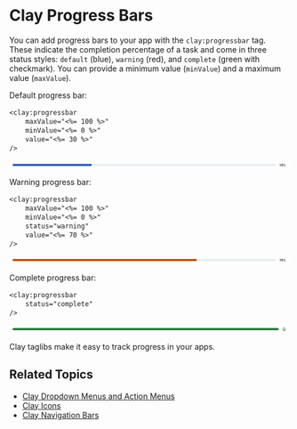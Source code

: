 # Clay Progress Bars

You can add progress bars to your app with the `clay:progressbar` tag. These indicate the completion percentage of a task and come in three status styles: `default` (blue), `warning` (red), and `complete` (green with checkmark). You can provide a minimum value (`minValue`) and a maximum value (`maxValue`).

Default progress bar:

```markup
<clay:progressbar 
    maxValue="<%= 100 %>" 
    minValue="<%= 0 %>" 
    value="<%= 30 %>" 
/>
```

![You can include progress bars in your apps.](./clay-progress-bars/images/01.png)

Warning progress bar:

```markup
<clay:progressbar 
    maxValue="<%= 100 %>" 
    minValue="<%= 0 %>" 
    status="warning" 
    value="<%= 70 %>" 
/>
```

![Warning progress bars indicate that the progress has not completed due to an error.](./clay-progress-bars/images/02.png)

Complete progress bar:

```markup
<clay:progressbar 
    status="complete" 
/>
```

![The complete progress bar indicates the progress is complete.](./clay-progress-bars/images/03.png)

Clay taglibs make it easy to track progress in your apps.

## Related Topics

* [Clay Dropdown Menus and Action Menus](./clay-dropdown-and-action-menus.md)
* [Clay Icons](./clay-icons.md)
* [Clay Navigation Bars](./clay-navigation-bars.md)